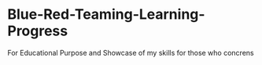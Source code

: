# Blue-Red-Teaming-Learning-Progress
For Educational Purpose and Showcase of my skills for those who concrens
